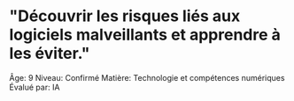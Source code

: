 # "Découvrir les risques liés aux logiciels malveillants et apprendre à les éviter."

Âge: 9
Niveau: Confirmé
Matière: Technologie et compétences numériques
Évalué par: IA